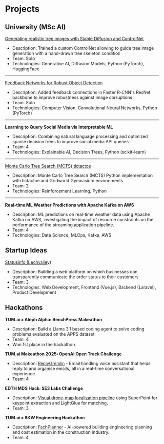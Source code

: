 # Projects

## University (MSc AI)
[Generating realistic tree images with Stable Diffusion and ControlNet](https://github.com/LinoLerch/ControlNet-Trees) <!--| Start Date - End Date -->
* Description: Trained a custom ControlNet allowing to guide tree image generation with a hand-drawn tree skeleton condition
* Team: Solo
* Technologies: Generative AI, Diffusion Models, Python (PyTorch), HuggingFace

---
[Feedback Networks for Robust Object Detection](https://github.com/LinoLerch/MMdetectionRobustness) <!--| Start Date - End Date -->
* Description: Added feedback connections in Faster R-CNN's ResNet backbone to improve robustness against image corruptions
* Team: Solo
* Technologies: Computer Vision, Convolutional Neural Networks, Python (PyTorch)

---
**Learning to Query Social Media via Interpretable ML** <!--| Start Date - End Date -->
* Description: Combining natural language processing and optimized sparse decision trees to improve social media API queries
* Team: 4
* Technologies: Explainable AI, Decision Trees, Python (scikit-learn)

---

[Monte Carlo Tree Search (MCTS) tictactoe](https://github.com/LinoLerch/MCTS_tictactoe) <!--| Start Date - End Date -->
* Description: Monte Carlo Tree Search (MCTS) Python implementation with tictactoe and Gridworld Gymnasium environments
* Team: 2
* Technologies: Reinforcement Learning, Python

---
**Real-time ML Weather Predictions with Apache Kafka on AWS** 
* Description: ML predictions on real-time weather data using Apache Kafka on AWS, investigating the impact of resource constraints on the performance of the streaming application pipeline.
* Team: 4
* Technologies: Data Science, MLOps, Kafka, AWS
  
## Startup Ideas

[Statusinfo (Lechvalley)](https://statusinfo.online/) <!--| Start Date - End Date -->
* Description: Building a web platform on which businesses can transparently communicate the order status to their customers
* Team: 3
* Technologies: Web Development, Frontend (Vue.js), Backend (Laravel), Product Development
  
## Hackathons
**TUM.ai x Aleph Alpha: BenchPress Makeathon**
* Description: Build a Llama 3.1 based coding agent to solve coding problems evaluated on the APPS dataset
* Team: 4
* Won 1st place in the hackathon

**TUM.ai Makeathon 2025: OpenAI Open Track Challenge**
* Description: [ReplyGremlin](https://github.com/Reply-Gremlin/reply-gremlin) - Email handling voice assistant that helps reply to and organise emails, all in a real-time conversational experience.
* Team: 4

**EDTH MDS Hack: SE3 Labs Challenge**
* Description: [Visual drone-map localization pipeline](https://github.com/LinoLerch/img_map_localization) using SuperPoint for keypoint extraction and LightGlue for matching.
* Team: 3

**TUM.ai x BKW Engineering Hackathon**
* Description: [FachPlanner](https://github.com/kkkamur07/BKWHackathon) - AI-powered building engineering planning and cost estimation in the construction industry.
* Team: 4

<!--
**LinoLerch/LinoLerch** is a ✨ _special_ ✨ repository because its `README.md` (this file) appears on your GitHub profile.

Here are some ideas to get you started:

- 🔭 I’m currently working on ...
- 🌱 I’m currently learning ...
- 👯 I’m looking to collaborate on ...
- 🤔 I’m looking for help with ...
- 💬 Ask me about ...
- 📫 How to reach me: ...
- 😄 Pronouns: ...
- ⚡ Fun fact: ...
-->
